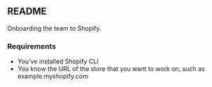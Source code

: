 ## README

Onboarding the team to Shopify.

### Requirements
- You've installed Shopify CLI
- You know the URL of the store that you want to work on, such as example.myshopify.com

